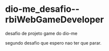 # dio-me_desafio--rbiWebGameDeveloper
desafio de projeto game do dio-me

segundo desafio que espero nao ter que parar.
